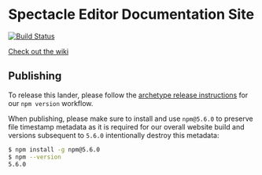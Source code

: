 Spectacle Editor Documentation Site
======================

[![Build Status](https://travis-ci.org/FormidableLabs/spectacle-editor-docs.svg?branch=master)](https://travis-ci.org/FormidableLabs/spectacle-editor-docs)

[Check out the wiki](https://github.com/FormidableLabs/formidable-landers/wiki)

## Publishing

To release this lander, please follow the [archetype release instructions](https://github.com/FormidableLabs/builder-docs-archetype#lander-release) for our `npm version` workflow.

When publishing, please make sure to install and use `npm@5.6.0` to preserve
file timestamp metadata as it is required for our overall website build and
versions subsequent to `5.6.0` intentionally destroy this metadata:

```sh
$ npm install -g npm@5.6.0
$ npm --version
5.6.0
```
